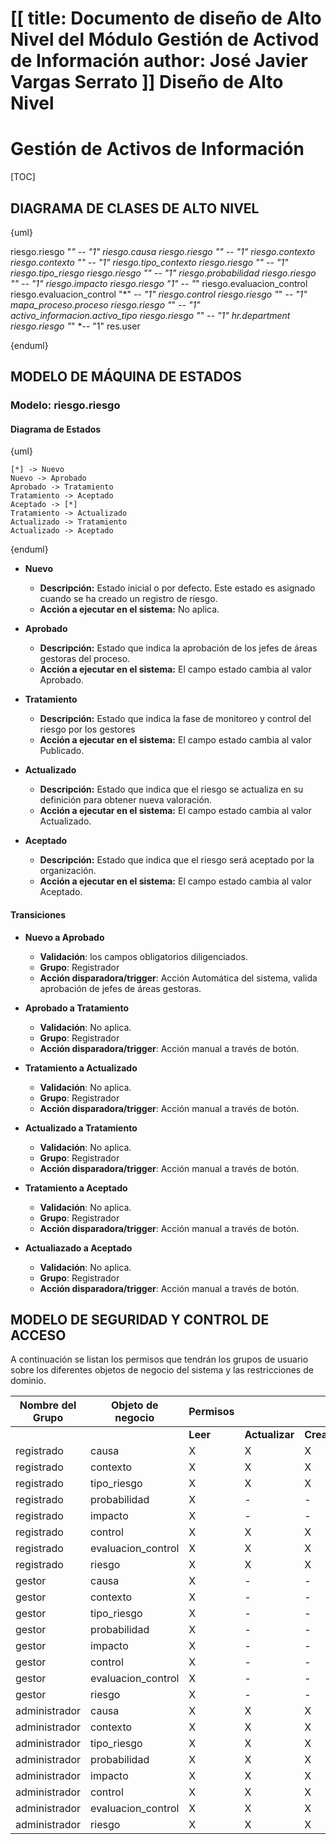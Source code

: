 [[
title: Documento de diseño de Alto Nivel del Módulo Gestión de Activod de Información
author: José Javier Vargas Serrato
]]
Diseño de Alto Nivel
====================

Gestión de Activos de Información
============================

[TOC]

DIAGRAMA DE CLASES DE ALTO NIVEL
--------------------------------

{uml}

  riesgo.riesgo "*" *-- "1" riesgo.causa
  riesgo.riesgo "*" *-- "1" riesgo.contexto
  riesgo.contexto "*" *-- "1" riesgo.tipo_contexto
  riesgo.riesgo "*" *-- "1" riesgo.tipo_riesgo
  riesgo.riesgo "*" *-- "1" riesgo.probabilidad
  riesgo.riesgo "*" *-- "1" riesgo.impacto
  riesgo.riesgo "1" --* "*" riesgo.evaluacion_control
  riesgo.evaluacion_control "*" *-- "1" riesgo.control
  riesgo.riesgo "*" *-- "1" mapa_proceso.proceso
  riesgo.riesgo "*" *-- "1" activo_informacion.activo_tipo
  riesgo.riesgo "*" *-- "1" hr.department
  riesgo.riesgo "*" *-- "1" res.user

{enduml}

MODELO DE MÁQUINA DE ESTADOS
----------------------------

### Modelo: riesgo.riesgo

#### Diagrama de Estados

{uml}

    [*] -> Nuevo
    Nuevo -> Aprobado
    Aprobado -> Tratamiento
    Tratamiento -> Aceptado
    Aceptado -> [*]
    Tratamiento -> Actualizado
    Actualizado -> Tratamiento
    Actualizado -> Aceptado

{enduml}

- **Nuevo**
    - **Descripción:** Estado inicial o por defecto. Este estado es asignado cuando se ha creado un registro de riesgo.
    - **Acción a ejecutar en el sistema:** No aplica.

- **Aprobado**
    - **Descripción:** Estado que indica la aprobación de los jefes de áreas gestoras del proceso.
    - **Acción a ejecutar en el sistema:** El campo estado cambia al valor Aprobado.

- **Tratamiento**
    - **Descripción:** Estado que indica la fase de monitoreo y control del riesgo por los gestores
    - **Acción a ejecutar en el sistema:** El campo estado cambia al valor Publicado.

- **Actualizado**
    - **Descripción:** Estado que indica que el riesgo se actualiza en su definición para obtener nueva valoración.
    - **Acción a ejecutar en el sistema:** El campo estado cambia al valor Actualizado.

- **Aceptado**
    - **Descripción:** Estado que indica que el riesgo será aceptado por la organización.
    - **Acción a ejecutar en el sistema:** El campo estado cambia al valor Aceptado.

#### Transiciones

- **Nuevo a Aprobado**
    - **Validación**: los campos obligatorios diligenciados.
    - **Grupo**: Registrador
    - **Acción disparadora/trigger**: Acción Automática del sistema, valida aprobación de jefes de áreas gestoras.

- **Aprobado a Tratamiento**
    - **Validación**: No aplica.
    - **Grupo**: Registrador
    - **Acción disparadora/trigger**: Acción manual a través de botón.

- **Tratamiento a Actualizado**
    - **Validación**: No aplica.
    - **Grupo**: Registrador
    - **Acción disparadora/trigger**: Acción manual a través de botón.

- **Actualizado a Tratamiento**
    - **Validación**: No aplica.
    - **Grupo**: Registrador
    - **Acción disparadora/trigger**: Acción manual a través de botón.

- **Tratamiento a Aceptado**
    - **Validación**: No aplica.
    - **Grupo**: Registrador
    - **Acción disparadora/trigger**: Acción manual a través de botón.

- **Actualiazado a Aceptado**
    - **Validación**: No aplica.
    - **Grupo**: Registrador
    - **Acción disparadora/trigger**: Acción manual a través de botón.


MODELO DE SEGURIDAD Y CONTROL DE ACCESO
---------------------------------------

A continuación se listan los permisos que tendrán los grupos de usuario sobre los diferentes objetos de negocio del sistema y las restricciones de dominio.
<center>

|Nombre del Grupo|Objeto de negocio|Permisos||||Restricciones de dominio|
|--------|-------|--------|-------|--------|-------|-------|
|||**Leer**|**Actualizar**|**Crear**|**Borrar**||
|registrado|causa|X|X|X|-|-|
|registrado|contexto|X|X|X|-|-|
|registrado|tipo_riesgo|X|X|X|-|-|
|registrado|probabilidad|X|-|-|-|-|
|registrado|impacto|X|-|-|-|-|
|registrado|control|X|X|X|-|-|
|registrado|evaluacion_control|X|X|X|-|-|
|registrado|riesgo|X|X|X|-|-|
|gestor|causa|X|-|-|-|-|
|gestor|contexto|X|-|-|-|-|
|gestor|tipo_riesgo|X|-|-|-|-|
|gestor|probabilidad|X|-|-|-|-|
|gestor|impacto|X|-|-|-|-|
|gestor|control|X|-|-|-|-|
|gestor|evaluacion_control|X|-|-|-|-|
|gestor|riesgo|X|-|-|-|-|
|administrador|causa|X|X|X|X|-|
|administrador|contexto|X|X|X|X|-|
|administrador|tipo_riesgo|X|X|X|X|-|
|administrador|probabilidad|X|X|X|X|-|
|administrador|impacto|X|X|X|X|-|
|administrador|control|X|X|X|X|-|
|administrador|evaluacion_control|X|X|X|X|-|
|administrador|riesgo|X|X|X|X|-|

</center>
